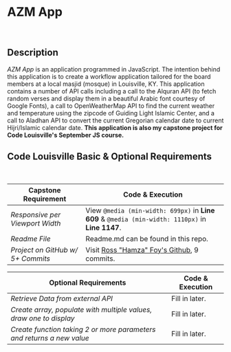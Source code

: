 # AZM App
  
<br>

## Description

*AZM App* is an application programmed in JavaScript. The intention behind this application is to create a workflow application tailored for the board members at a local masjid (mosque) in Louisville, KY.
This application contains a number of API calls including a call to the Alquran API (to fetch random verses and display them in a beautiful Arabic font courtesy of Google Fonts), a call to OpenWeatherMap API
to find the current weather and temperature using the zipcode of Guiding Light Islamic Center, and a call to Aladhan API to convert the current Gregorian calendar date to current Hijri/Islamic calendar date.
**This application is also my capstone project for Code Louisville's September JS course.**

## Code Louisville Basic & Optional Requirements

<br>

| **Capstone Requirement**            | **Code & Execution**                                                                                                                                |
|---------------------------------|-------------------------------------------------------------------------------------------------------------------------------------------------|
| *Responsive per Viewport Width*   | View `@media (min-width: 699px)` in **Line 609** & `@media (min-width: 1110px)` in **Line 1147**.                                                           |
| *Readme File*                     | Readme.md can be found in this repo.                                                                          |
| *Project on GitHub w/ 5+ Commits* | Visit [Ross "Hamza" Foy's Github](https://github.com/hamzafoy/azm_glic_app), 9 commits.                                                                                      |

| **Optional Requirements** | **Code & Execution**                                                             |
|---------------------------------|-------------------------------------------------------------------------------------------------------------------------------------------------|
| *Retrieve Data from external API*     | Fill in later.                             |
| *Create array, populate with multiple values, draw one to display*           | Fill in later. |
| *Create function taking 2 or more parameters and returns a new value*                   | Fill in later.                                                           |